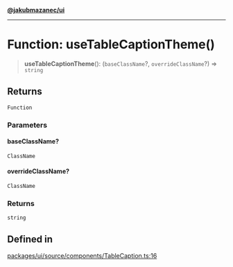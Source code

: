 [**@jakubmazanec/ui**](../README.md)

---

# Function: useTableCaptionTheme()

> **useTableCaptionTheme**(): (`baseClassName`?, `overrideClassName`?) => `string`

## Returns

`Function`

### Parameters

#### baseClassName?

`ClassName`

#### overrideClassName?

`ClassName`

### Returns

`string`

## Defined in

[packages/ui/source/components/TableCaption.ts:16](https://github.com/jakubmazanec/tools/blob/4bb343d3736e4f9f11a014de3241c6054262151e/packages/ui/source/components/TableCaption.ts#L16)
